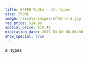 ```yaml
---
title: EFFEN Vodka - all types
size: 750ML
image: /assets/images/effen-v-2.jpg
reg_price: $24.99
special_price: $19.49
expiration_date: 2017-03-08 00:00:00
show_special: true
---
```



all types